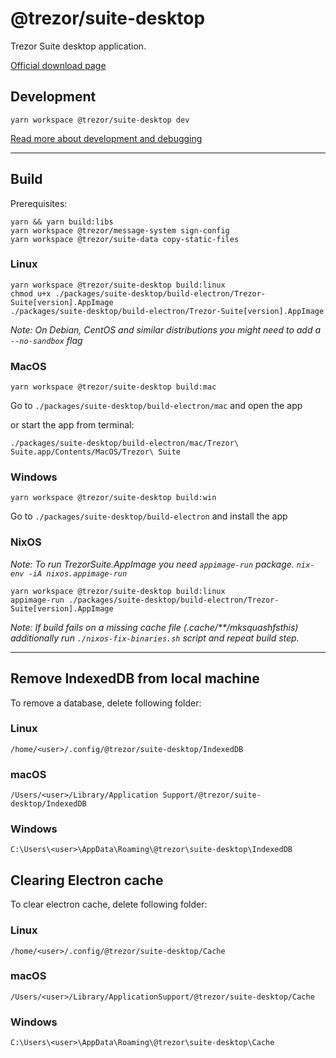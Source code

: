 # @trezor/suite-desktop

Trezor Suite desktop application.

[Official download page](https://suite.trezor.io/)

## Development

```
yarn workspace @trezor/suite-desktop dev
```

[Read more about development and debugging](../../docs/packages/suite-desktop.md)

---

## Build

Prerequisites:

```
yarn && yarn build:libs
yarn workspace @trezor/message-system sign-config
yarn workspace @trezor/suite-data copy-static-files
```

### Linux

```
yarn workspace @trezor/suite-desktop build:linux
chmod u+x ./packages/suite-desktop/build-electron/Trezor-Suite[version].AppImage
./packages/suite-desktop/build-electron/Trezor-Suite[version].AppImage
```

_Note: On Debian, CentOS and similar distributions you might need to add a `--no-sandbox` flag_

### MacOS

```
yarn workspace @trezor/suite-desktop build:mac
```

Go to `./packages/suite-desktop/build-electron/mac` and open the app

or start the app from terminal:

```
./packages/suite-desktop/build-electron/mac/Trezor\ Suite.app/Contents/MacOS/Trezor\ Suite
```

### Windows

```
yarn workspace @trezor/suite-desktop build:win
```

Go to `./packages/suite-desktop/build-electron` and install the app

### NixOS

_Note: To run TrezorSuite.AppImage you need `appimage-run` package. `nix-env -iA nixos.appimage-run`_

```
yarn workspace @trezor/suite-desktop build:linux
appimage-run ./packages/suite-desktop/build-electron/Trezor-Suite[version].AppImage
```

_Note: If build fails on a missing cache file _(.cache/\*\*/mksquashfsthis)_ additionally run `./nixos-fix-binaries.sh` script and repeat build step._

---

## Remove IndexedDB from local machine

To remove a database, delete following folder:

### Linux

`/home/<user>/.config/@trezor/suite-desktop/IndexedDB`

### macOS

`/Users/<user>/Library/Application Support/@trezor/suite-desktop/IndexedDB`

### Windows

`C:\Users\<user>\AppData\Roaming\@trezor\suite-desktop\IndexedDB`

## Clearing Electron cache

To clear electron cache, delete following folder:

### Linux

`/home/<user>/.config/@trezor/suite-desktop/Cache`

### macOS

`/Users/<user>/Library/ApplicationSupport/@trezor/suite-desktop/Cache`

### Windows

`C:\Users\<user>\AppData\Roaming\@trezor\suite-desktop\Cache`
